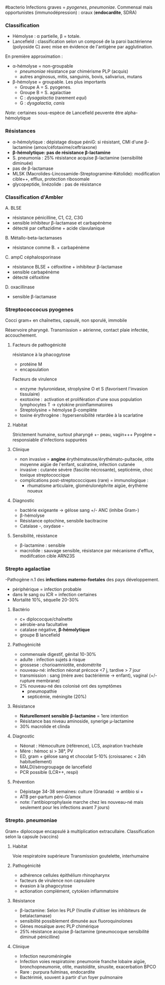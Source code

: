 #bacterio
Infections graves = *pyogenes*, *pneumoniae*. Commensal mais
opportunistes (immunodépression) : oraux (**endocardite**, SDRA)

### Classification

-   Hémolyse : α partielle, β = totale.
-   Lancefield : classification selon un composé de la paroi bactérienne
    (polyoside C) avec mise en évidence de l\'antigène par
    agglutination.

En première approximation :

-   α-hémolyse = non-groupable
    -   *pneumoniae* résistance par chimérisme PLP (acquis)
    -   autres anginosus, mitis, sanguinis, bovis, salivarius, mutans
-   β-hémolyse = groupable. Les plus importants
    -   Groupe A = S. pyogenes.
    -   Groupe B = S. agalactiae
    -   C : *dysagalactia* (rarement *equi*)
    -   G : *dysgalactia*, *canis*

*Note*: certaines sous-espèce de Lancefield peuvente être
alpha-hémolytique

### Résistances

-   α-hémolytique : dépistage disque péniG: si résistant, CMI d'une
    β-lactamine (amox/céfotaxime/ceftriaxone)
-   **β-hémolytique: pas de résistance β-lactamine**
-   S. pneumonia : 25% résistance acquise β-lactamine (sensibilité
    diminuée)
-   pas de β-lactamase
-   MLSK (Macrolides-Lincosamide-Streptogramine-Kétolide): modification
    cible++, efflux, protection ribosomale
-   glycopeptide, linézolide : pas de résistance

### Classification d'Ambler

A. BLSE

-   résistance pénicilline, C1, C2, C3G
-   sensible inhibiteur β-lactamase et carbapénème
-   détecté par ceftazidime + acide clavulanique

B. Métallo-beta-lactamases

-   résistance comme B. + carbapénème

C. ampC céphalosporinase

-   résistance BLSE + céfoxitine + inhibiteur β-lactamase
-   sensible carbapénème
-   détecté céfoxitine

D. oxacillinase

-   sensible β-lactamase

### Streptococcocus pyogenes

Cocci gram+ en chaînettes, capsulé, non sporulé, immobile

Réservoire pharyngé. Transmission = aérienne, contact plaie infectée,
accouchement.

1.  Facteurs de pathogénicité

    résistance à la phacogytose

    -   protéine M
    -   encapsulation

    Facteurs de virulence

    -   enzyme :hyluronidase, stroplysine O et S (favorisent l'invasion
        tissulaire)
    -   exotoxine :  activation et prolifération d'une sous population
        lymphocytes T -\> cytokine proinflammatoires
    -   Streptolysine = hémolyse β-complète
    -   toxine érythrogène : hypersensibilité retardée à la scarlatine

2.  Habitat

    Strictement humaine, surtout pharyngé +- peau, vagin+++ Pyogène =
    responsiable d'infections suppurées

3.  Clinique

    -   non invasive = **angine** érythémateuse/érythémato-pultacée,
        otite moyenne aigüe de l'enfant, scalratine, infection cutanée
    -   invasive : cutanée sévère (fasciite nécrosante), septicémie,
        choc toxique streptococcique
    -   complications post-streptococciques (rare) = immunologique :
        -   rhumatisme articulaire, glomérulonéphrite aigüe, érythème
            noueux

4.  Diagnostic

    -   bactérie exigeante -\> gélose sang +/- ANC (inhibe Gram-)
    -   β-hémolyse
    -   Résistance optochine, sensbile bacitracine
    -   Catalase -, oxydase -

5.  Sensibilité, résistance

    -   β-lactamine : sensible
    -   macrolide : sauvage sensible, résistance par mécanisme d'efflux,
        modiifcation cible ARN23S

### Strepto agalactiae 

-Pathogène n.1 des **infections materno-foetales** des pays
développement.

-   périphérique = infection probable
-   dans le sang ou lCR = infection certaines
-   Mortalité 10%, séquelle 20-30%

1.  Bactério

    -   c+ diplococque/chaînette
    -   aérobie-ana facultative
    -   catalase négative, **β-hémolytique**
    -   groupe B lancefield

2.  Pathogènicité

    -   commensale digestif, génital 10-30%
    -   adulte : infection sujets à risque
    -   grossese : chorioamniotite, endométrite
    -   nouveau-né: infection néonat précoce \<7 j, tardive \> 7 jour
    -   transmission : sang (mère avec bactériémie -\> enfant), vaginal
        (+/- rupture membrane)
    -   2% nouveau-né des colonisé ont des symptômes
        -   pneumopathie
        -   septicémie, méningite (20%)

3.  Résistance

    -   **Naturellement sensible β-lactamine** = 1ere intention
    -   Résistance bas niveau aminoside, synerige µ-lactamine
    -   30% macrolide et clinda

4.  Diagnostic

    -   Néonat : Hémoculture (référence), LCS, aspiration trachéale
    -   Mère : hémoc si \> 38°, PV
    -   ED, gram + gélose sang et chocolat 5-10% (croissanec \< 24h
        habituellement)
    -   MALDI/sérogroupage de lancefield
    -   PCR possible (LCR++, respi)

5.  Prévention

    -   Dépistage 34-38 semaines: culture (Granada) -\> antibio si +
    -   ATB per-partum péni-G/amox
    -   note: l'antibioprophylaxie marche chez les nouveau-né mais
        seulement pour les infections avant 7 jours)

### Strepto. pneumoniae

Gram+ diplocoque encapsulé à multiplication extracullaire.
Classification selon la capsule (vaccins)

1.  Habitat

    Voie respiratoire supérieure Transmission goutelette, interhumaine

2.  Pathogénicité

    -   adhérence cellules épithélium rhinopharynx
    -   facteurs de virulence non capsulaire
    -   évasion à la phagocytose
    -   actionation complément, cytokien inflammatoire

3.  Résistance

    -   β-lactamine: Selon les PLP (!inutile d'ulitiser les inhibiteurs
        de betalactamase)
    -   sensibilité possiblement dimunée aux fluoroquinolones
    -   Gènes mosaïque avec PLP chimérique
    -   25% résistance acquise β-lactamine (pneumocoque sensibilité
        diminué pénicilline)

4.  Clinique

    -   Infection neuroméningée
    -   Infection voies respiratoire: pneumonie franche lobaire aigüe,
        bronchopneumonie, otite, mastoïdite, sinusite, exacerbation BPCO
    -   Rare : purpura fulminas, endocardite
    -   Bactérimié, souvent à partir d'un foyer pulmonaire
